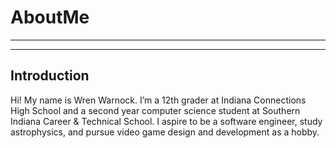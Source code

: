 # AboutMe
---
---
## Introduction
Hi! My name is Wren Warnock. I’m a 12th grader at Indiana Connections High School and a second year computer science student at Southern Indiana Career & Technical School. I aspire to be a software engineer, study astrophysics, and pursue video game design and development as a hobby.
